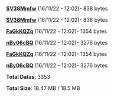 [**SV38Mmfw**](/data/SV38Mmfw.txt) (16/11/22 - 12:02)- 838 bytes

[**SV38Mmfw**](/data/SV38Mmfw.txt) (16/11/22 - 12:02)- 838 bytes

[**FaGkKQZq**](/data/FaGkKQZq.txt) (16/11/22 - 12:02)- 1354 bytes

[**nBy06cBQ**](/data/nBy06cBQ.txt) (16/11/22 - 12:02)- 3276 bytes

[**FaGkKQZq**](/data/FaGkKQZq.txt) (16/11/22 - 12:02)- 1354 bytes

[**nBy06cBQ**](/data/nBy06cBQ.txt) (16/11/22 - 12:02)- 3276 bytes

**Total Datas**: 3353

**Total Size**: 18.47 MB / 18.5 MB